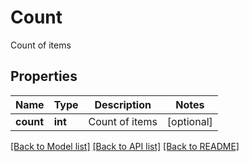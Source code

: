 # Count

Count of items
## Properties
Name | Type | Description | Notes
------------ | ------------- | ------------- | -------------
**count** | **int** | Count of items | [optional] 

[[Back to Model list]](../README.md#documentation-for-models) [[Back to API list]](../README.md#documentation-for-api-endpoints) [[Back to README]](../README.md)


